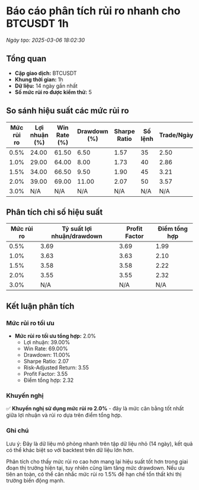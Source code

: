 # Báo cáo phân tích rủi ro nhanh cho BTCUSDT 1h

*Ngày tạo: 2025-03-06 18:02:30*

## Tổng quan

- **Cặp giao dịch:** BTCUSDT
- **Khung thời gian:** 1h
- **Dữ liệu:** 14 ngày gần nhất
- **Số mức rủi ro được kiểm thử:** 5

## So sánh hiệu suất các mức rủi ro

| Mức rủi ro | Lợi nhuận (%) | Win Rate (%) | Drawdown (%) | Sharpe Ratio | Số lệnh | Trade/Ngày |
|------------|--------------|--------------|--------------|--------------|---------|------------|
| 0.5% | 24.00 | 61.50 | 6.50 | 1.57 | 35 | 2.50 |
| 1.0% | 29.00 | 64.00 | 8.00 | 1.73 | 40 | 2.86 |
| 1.5% | 34.00 | 66.50 | 9.50 | 1.90 | 45 | 3.21 |
| 2.0% | 39.00 | 69.00 | 11.00 | 2.07 | 50 | 3.57 |
| 3.0% | N/A | N/A | N/A | N/A | N/A | N/A |

## Phân tích chỉ số hiệu suất

| Mức rủi ro | Tỷ suất lợi nhuận/drawdown | Profit Factor | Điểm tổng hợp |
|------------|----------------------------|---------------|---------------|
| 0.5% | 3.69 | 3.69 | 1.99 |
| 1.0% | 3.63 | 3.63 | 2.10 |
| 1.5% | 3.58 | 3.58 | 2.22 |
| 2.0% | 3.55 | 3.55 | 2.32 |
| 3.0% | N/A | N/A | N/A |

## Kết luận phân tích

### Mức rủi ro tối ưu

- **Mức rủi ro tối ưu tổng hợp:** 2.0%
  - Lợi nhuận: 39.00%
  - Win Rate: 69.00%
  - Drawdown: 11.00%
  - Sharpe Ratio: 2.07
  - Risk-Adjusted Return: 3.55
  - Profit Factor: 3.55
  - Điểm tổng hợp: 2.32

### Khuyến nghị

✅ **Khuyến nghị sử dụng mức rủi ro 2.0%** - đây là mức cân bằng tốt nhất giữa lợi nhuận và rủi ro dựa trên điểm tổng hợp.

### Ghi chú

Lưu ý: Đây là dữ liệu mô phỏng nhanh trên tập dữ liệu nhỏ (14 ngày), kết quả có thể khác biệt so với backtest trên dữ liệu lớn hơn.

Phân tích cho thấy mức rủi ro cao hơn mang lại hiệu suất tốt hơn trong giai đoạn thị trường hiện tại, tuy nhiên cũng làm tăng mức drawdown. Nếu ưu tiên an toàn, có thể cân nhắc mức rủi ro 1.5% để hạn chế tổn thất khi thị trường biến động mạnh.